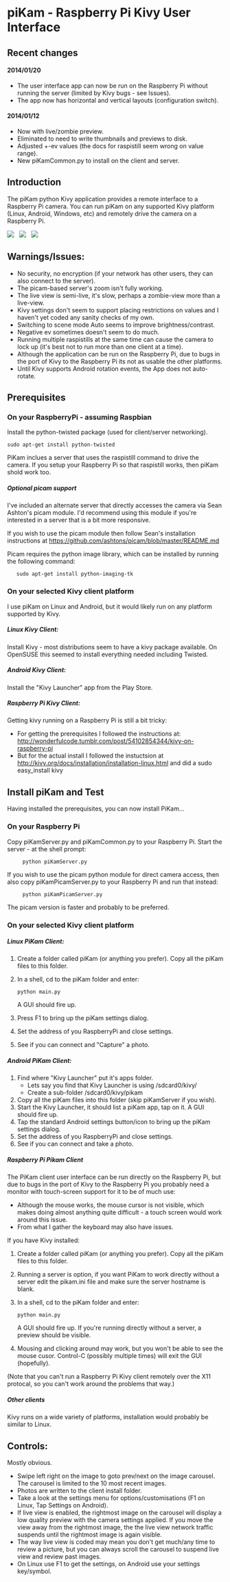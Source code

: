 # piKam - Raspberry Pi Kivy User Interface

## Recent changes

#### 2014/01/20
* The user interface app can now be run on the Raspberry Pi without running the server (limited by Kivy bugs - see Issues).
* The app now has horizontal and vertical layouts (configuration switch). 

#### 2014/01/12  
* Now with live/zombie preview. 
* Eliminated to need to write thumbnails and previews to disk.
* Adjusted +-ev values (the docs for raspistill seem wrong on value range).
* New piKamCommon.py to install on the client and server.

## Introduction

The piKam python Kivy application provides a remote interface
to a Raspberry Pi camera.  You can run piKam on any supported
Kivy platform (Linux, Android, Windows, etc) and remotely 
drive the camera on a Raspberry Pi.

<img src="https://raw.github.com/digitaltrails/piKam/master/screenshot.jpg">&nbsp;&nbsp;&nbsp;<img src="https://raw.github.com/digitaltrails/piKam/master/screenshot2.jpg">&nbsp;&nbsp;&nbsp;<img src="https://raw.github.com/digitaltrails/piKam/master/screenshot3.jpg">

## Warnings/Issues:
* No security, no encryption (if your network has other users, they can also connect to the server).
* The picam-based server's zoom isn't fully working.
* The live view is semi-live, it's slow, perhaps a zombie-view more than a live-view.
* Kivy settings don't seem to support placing restrictions on values and I haven't yet coded any sanity checks of my own.
* Switching to scene mode Auto seems to improve brightness/contrast.
* Negative ev sometimes doesn't seem to do much.
* Running multiple raspistills at the same time can cause the camera to lock up (it's best not to run more than one client at a time).
* Although the application can be run on the Raspberry Pi, due to bugs in the port of Kivy to the Raspberry Pi its not as usable the other platforms.
* Until Kivy supports Android rotation events, the App does not auto-rotate.



## Prerequisites

### On your RaspberryPi - assuming Raspbian
Install the python-twisted package (used for client/server networking).
```
sudo apt-get install python-twisted
```
PiKam inclues a server that uses the raspistill command to drive the 
camera.  If you setup your Raspberry Pi so that raspistill works,
then piKam shold work too.

##### Optional picam support
I've included an alternate server that directly accesses
the camera via Sean Ashton's picam module.  I'd recommend using this module
if you're interested in a server that is a bit more responsive.  

If you wish to use 
the picam module then follow Sean's installation instructions at  https://github.com/ashtons/picam/blob/master/README.md

Picam requires the python image library, which can be
installed by running the following command:
```  
   sudo apt-get install python-imaging-tk
```
### On your selected Kivy client platform 

I use piKam on Linux and Android, but it would likely run on
any platform supported by Kivy.

##### Linux Kivy Client:
Install Kivy - most distributions seem to have a kivy package available. 
On OpenSUSE this seemed to install everything needed including Twisted.

##### Android Kivy Client:
Install the "Kivy Launcher" app from the Play Store.

##### Raspberry Pi Kivy Client:

Getting kivy running on a Raspberry Pi is still a bit tricky:
* For getting the prerequisites I followed the instructions at:
http://wonderfulcode.tumblr.com/post/54102854344/kivy-on-raspberry-pi
* But for the actual install I followed the instuctsion at
http://kivy.org/docs/installation/installation-linux.html
and did a sudo easy_install kivy
 
## Install piKam and Test

Having installed the prerequisites, you can now install PiKam...

### On your Raspberry Pi
Copy piKamServer.py and piKamCommon.py to your Raspberry Pi. Start the server - at the shell prompt:  

         python piKamServer.py
         
If you wish to use the picam python module for direct camera access, then also 
copy piKamPicamServer.py to your Raspberry Pi and run that instead:
     
         python piKamPicamServer.py
         
The picam version is faster and probably to be preferred.

### On your selected Kivy client platform 

##### Linux PiKam Client: 

1. Create a folder called piKam (or anything you prefer).
Copy all the piKam files to this folder. 
2. In a shell, cd to the piKam folder and enter: 

   ```
   python main.py
   ```
   
   A GUI should fire up.

3. Press F1 to bring up the piKam settings dialog. 
4. Set the address of you RaspberryPi and close settings.
5. See if you can connect and "Capture" a photo.
    
##### Android PiKam Client: 
1. Find where "Kivy Launcher" put it's apps folder.
   * Lets say you find that Kivy Launcher is using /sdcard0/kivy/
   * Create a sub-folder /sdcard0/kivy/pikam 
2. Copy all the piKam files into this folder (skip piKamServer if you wish).
3. Start the Kivy Launcher, it should list a piKam app, tap on it. A GUI should fire up.
4. Tap the standard Android settings button/icon to bring up the piKam settings dialog. 
5. Set the address of you RaspberryPi and close settings.
7. See if you can connect and take a photo.

##### Raspberry Pi Pikam Client
The PiKam client user interface can be run directly on the Raspberry Pi, but
due to bugs in the port of Kivy to the Raspberry Pi you probably need a
monitor with touch-screen support for it to be of much use:
* Although the mouse works, the mouse cursor is not visible, which makes
  doing almost anything quite difficult - a touch screen would
  work around this issue.
* From what I gather the keyboard may also have issues.

If you have Kivy installed:
1. Create a folder called piKam (or anything you prefer). Copy all the piKam files to this folder. 
2. Running a server is option, if you want PiKam to work directly without a server
edit the pikam.ini file and make sure the server hostname is blank. 
3. In a shell, cd to the piKam folder and enter: 

   ```
   python main.py
   ```
   
   A GUI should fire up. If you're running directly without a server, a preview should be visible.

4. Mousing and clicking around may work, but you won't be able to see the mouse cusor.  Control-C (possibly multiple times)
will exit the GUI (hopefully).

(Note that you can't run a Raspberry Pi Kivy client remotely
over the X11 protocal, so you can't work around the problems that way.)

##### Other clients

Kivy runs on a wide variety of platforms, installation would probably be similar to Linux.

## Controls:
Mostly obvious.

* Swipe left right on the image to goto prev/next on the image carousel.  The 
  carousel is limited to the 10 most recent images.
* Photos are written to the client install folder.
* Take a look at the settings menu for options/customisations (F1 on Linux, Tap Settings on Android).
* If live view is enabled, the rightmost image on the carousel will display 
  a low quality preview with the camera settings applied. If you move the
  view away from the rightmost image, the the live view network traffic 
  suspends until the rightmost image is again visible.  
* The way live view is coded may mean you don't get much/any time to review a picture, 
  but you can always scroll the carousel to suspend live view and 
  review past images.
* On Linux use F1 to get the settings, on Android use your settings key/symbol.

